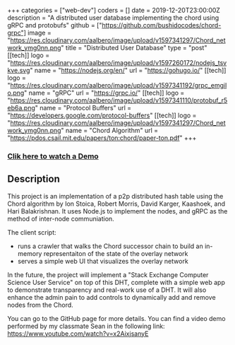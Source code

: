 +++
categories = ["web-dev"]
coders = []
date = 2019-12-20T23:00:00Z
description = "A distributed user database implementing the chord using gRPC and protobufs"
github = ["https://github.com/bushidocodes/chord-grpc"]
image = "https://res.cloudinary.com/aalbero/image/upload/v1597341297/Chord_network_ymg0nn.png"
title = "Distributed User Database"
type = "post"
[[tech]]
logo = "https://res.cloudinary.com/aalbero/image/upload/v1597260172/nodejs_tsvkve.svg"
name = "https://nodejs.org/en/"
url = "https://gohugo.io/"
[[tech]]
logo = "https://res.cloudinary.com/aalbero/image/upload/v1597341192/grpc_emgilo.png"
name = "gRPC"
url = "https://grpc.io/"
[[tech]]
logo = "https://res.cloudinary.com/aalbero/image/upload/v1597341110/protobuf_r5eb6a.png"
name = "Protocol Buffers"
url = "https://developers.google.com/protocol-buffers"
[[tech]]
logo = "https://res.cloudinary.com/aalbero/image/upload/v1597341297/Chord_network_ymg0nn.png"
name = "Chord Algorithm"
url = "https://pdos.csail.mit.edu/papers/ton:chord/paper-ton.pdf"
+++

### [Clik here to watch a Demo](https://www.youtube.com/watch?v=x2AixjsanyE)

## Description
This project is an implementation of a p2p distributed hash table using the Chord algorithm by Ion Stoica, Robert Morris, David Karger, Kaashoek, and Hari Balakrishnan. It uses Node.js to implement the nodes, and gRPC as the method of inter-node communiation.

The client script:
- runs a crawler that walks the Chord successor chain to build an in-memory representaiton of the state of the overlay network
- serves a simple web UI that visualizes the overlay network

In the future, the project will implement a "Stack Exchange Computer Science User Service" on top of this DHT, complete with a simple web app to demonstrate transparency and real-work use of a DHT. It will also enhance the admin pain to add controls to dynamically add and remove nodes from the Chord.

You can go to the GitHub page for more details.
You can find a video demo performed by my classmate Sean in the following link: https://www.youtube.com/watch?v=x2AixjsanyE